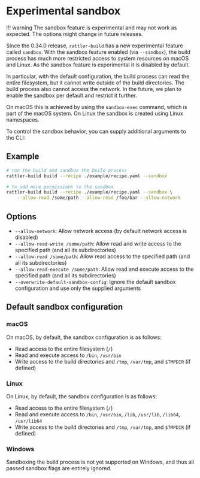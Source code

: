 # Experimental sandbox

!!! warning
    The sandbox feature is experimental and may not work as expected. The options might
    change in future releases.

Since the 0.34.0 release, `rattler-build` has a new experimental feature called
`sandbox`. With the sandbox feature enabled (via `--sandbox`), the build process
has much more restricted access to system resources on macOS and Linux. 
As the sandbox feature is experimental it is disabled by default.

In particular, with the default configuration, the build process can read the entire filesystem, 
but it cannot write outside of the build directories. The build process also cannot access the network.
In the future, we plan to enable the sandbox per default and restrict it further. 

On macOS this is achieved by using the `sandbox-exec` command, which is part of the macOS system.
On Linux the sandbox is created using Linux namespaces.

To control the sandbox behavior, you can supply additional arguments to the CLI:

## Example

```bash
# run the build and sandbox the build process
rattler-build build --recipe ./example/recipe.yaml --sandbox

# to add more permissions to the sandbox
rattler-build build --recipe ./example/recipe.yaml --sandbox \
    --allow-read /some/path --allow-read /foo/bar --allow-network
```

## Options

- `--allow-network`: Allow network access (by default network access is disabled)
- `--allow-read-write /some/path`: Allow read and write access to the specified path (and all its subdirectories)
- `--allow-read /some/path`: Allow read access to the specified path (and all its subdirectories)
- `--allow-read-execute /some/path`: Allow read and execute access to the specified path (and all its subdirectories)
- `--overwrite-default-sandbox-config`: Ignore the default sandbox configuration and use only the supplied arguments

## Default sandbox configuration

### macOS

On macOS, by default, the sandbox configuration is as follows:

- Read access to the entire filesystem (`/`)
- Read and execute access to `/bin`, `/usr/bin`
- Write access to the build directories and `/tmp`, `/var/tmp`, and `$TMPDIR` (if defined)

### Linux

On Linux, by default, the sandbox configuration is as follows:

- Read access to the entire filesystem (`/`)
- Read and execute access to `/bin`, `/usr/bin`, `/lib`, `/usr/lib`, `/lib64`, `/usr/lib64`
- Write access to the build directories and `/tmp`, `/var/tmp`, and `$TMPDIR` (if defined)

### Windows

Sandboxing the build process is not yet supported on Windows, and thus all passed sandbox flags are entirely ignored.